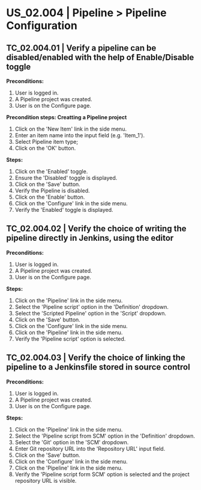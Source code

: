 # US_02.004 | Pipeline > Pipeline Configuration

## TC_02.004.01 | Verify a pipeline can be disabled/enabled with the help of Enable/Disable toggle
**Preconditions:**
1. User is logged in.
2. A Pipeline project was created.
3. User is on the Configure page.

**Precondition steps: Creatting a Pipeline project**
1. Click on the 'New Item' link in the side menu.
2. Enter an item name into the input field (e.g. 'Item_1').
3. Select Pipeline item type;
4. Click on the 'OK' button.

**Steps:**
1. Click on the 'Enabled' toggle.
2. Ensure the 'Disabled' toggle is displayed.
3. Click on the 'Save' button.
4. Verify the Pipeline is disabled.
5. Click on the 'Enable' button.
6. Click on the 'Configure' link in the side menu.
7. Verify the 'Enabled' toggle is displayed.




## TC_02.004.02 | Verify the choice of writing the pipeline directly in Jenkins, using the editor
**Preconditions:**
1. User is logged in.
2. A Pipeline project was created.
3. User is on the Configure page.

**Steps:**
1. Click on the 'Pipeline' link in the side menu.
2. Select the 'Pipeline script' option in the 'Definition' dropdown.
3. Select the 'Scripted Pipeline' option in the 'Script' dropdown.
4. Click on the 'Save' button.
5. Click on the 'Configure' link in the side menu.
6. Click on the 'Pipeline' link in the side menu.
7. Verify the 'Pipeline script' option is selected.




## TC_02.004.03 | Verify the choice of linking the pipeline to a Jenkinsfile stored in source control
**Preconditions:**
1. User is logged in.
2. A Pipeline project was created.
3. User is on the Configure page.

**Steps:**
1. Click on the 'Pipeline' link in the side menu.
2. Select the 'Pipeline script from SCM' option in the 'Definition' dropdown.
3. Select the 'Git' option in the 'SCM' dropdown.
4. Enter Git repository URL into the 'Repository URL' input field.
5. Click on the 'Save' button.
6. Click on the 'Configure' link in the side menu.
7. Click on the 'Pipeline' link in the side menu.
8. Verify the 'Pipeline script form SCM' option is selected and the project repository URL is visible.